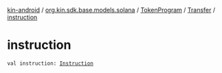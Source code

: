 [kin-android](../../../index.md) / [org.kin.sdk.base.models.solana](../../index.md) / [TokenProgram](../index.md) / [Transfer](index.md) / [instruction](./instruction.md)

# instruction

`val instruction: `[`Instruction`](../../-instruction/index.md)
